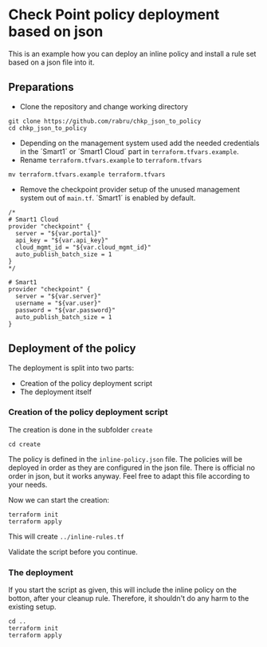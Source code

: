 # Check Point policy deployment based on json

This is an example how you can deploy an inline policy and install a rule set based on a json file into it.

## Preparations 

- Clone the repository and change working directory
```
git clone https://github.com/rabru/chkp_json_to_policy
cd chkp_json_to_policy
```

- Depending on the management system used add the needed credentials in the ´Smart1´ or ´Smart1 Cloud´ part in `terraform.tfvars.example`.
- Rename `terraform.tfvars.example` to `terraform.tfvars`
```
mv terraform.tfvars.example terraform.tfvars
```

- Remove the checkpoint provider setup of the unused management system out of `main.tf`. ´Smart1´ is enabled by default.

```
/*
# Smart1 Cloud
provider "checkpoint" {
  server = "${var.portal}"
  api_key = "${var.api_key}"
  cloud_mgmt_id = "${var.cloud_mgmt_id}"
  auto_publish_batch_size = 1
}
*/

# Smart1
provider "checkpoint" {
  server = "${var.server}"
  username = "${var.user}"
  password = "${var.password}"
  auto_publish_batch_size = 1
}
```

## Deployment of the policy

The deployment is split into two parts:
- Creation of the policy deployment script
- The deployment itself

### Creation of the policy deployment script

The creation is done in the subfolder `create`
```
cd create
```

The policy is defined in the `inline-policy.json` file. The policies will be deployed in order as they are configured in the json file. There is official no order in json, but it works anyway. Feel free to adapt this file according to your needs.

Now we can start the creation:

```
terraform init
terraform apply
```

This will create `../inline-rules.tf`

Validate the script before you continue.

### The deployment

If you start the script as given, this will include the inline policy on the botton, after your cleanup rule. Therefore, it shouldn't do any harm to the existing setup.

```
cd ..
terraform init
terraform apply
```

